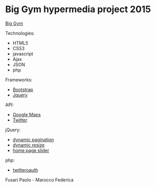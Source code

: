 # Big Gym hypermedia project 2015 

[Big Gym]( http://biggympolimi.altervista.org/)

Technologies: 
* HTML5
* CSS3
* javascript
* Ajax
* JSON
* php

Frameworks: 
* [Bootstrap](http://getbootstrap.com/)
* [Jquery](https://jquery.com/)

API: 
* [Google Maps](https://developers.google.com/maps/web/) 
* [Twitter](https://dev.twitter.com/rest/public)

jQuery:
* [dynamic pagination](https://github.com/botmonster/jquery-bootpag)
* [dynamic resize](https://github.com/cowboy/jquery-resize)
* [home page slider](https://github.com/jssor/slider)
    
php:
* [twitteroauth](https://github.com/abraham/twitteroauth)

    
Fusari Paolo - Marocco Federica    
